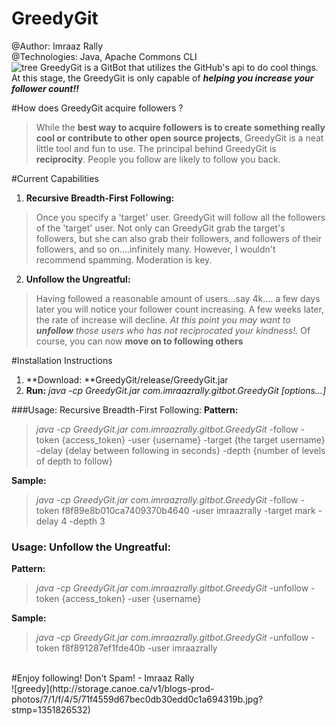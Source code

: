 # GreedyGit 

@Author: Imraaz Rally<br>
@Technologies: Java, Apache Commons CLI<br>
![tree](http://www.eps-egypt.com/images/structure-icon.gif)
GreedyGit is a GitBot that utilizes the GitHub's api to do cool things. 
At this stage, the GreedyGit is only capable of **_helping you increase your follower count!!_** 

#How does GreedyGit acquire followers ?
>While the **best way to acquire followers is to create something really cool or contribute to other open source projects**, GreedyGit is a neat little tool and fun to use. The principal behind GreedyGit is **reciprocity**. People you follow are likely to follow you back. 

#Current Capabilities

1. **Recursive Breadth-First Following:** 
>Once you specify a 'target' user. GreedyGit will follow all the followers of the 'target' user. Not only can GreedyGit grab the target's followers, but she can also grab their followers, and followers of their followers, and so on....infinitely many. However, I wouldn't recommend spamming. Moderation is key.

2. **Unfollow the Ungreatful:**
>Having followed a reasonable amount of users...say 4k.... a few days later you will notice your follower count increasing. A few weeks later, the rate of increase will decline. *At this point you may want to **unfollow** those users who has not reciprocated your kindness!.* Of course, you can now **move on to following others** 


#Installation Instructions
1. **Download: **GreedyGit/release/GreedyGit.jar
2. **Run:** *java -cp GreedyGit.jar com.imraazrally.gitbot.GreedyGit [options...]*

###Usage: Recursive Breadth-First Following:
**Pattern:** <br>
>*java -cp GreedyGit.jar com.imraazrally.gitbot.GreedyGit* -follow -token {access_token} -user {username} -target {the target username} -delay {delay between following in seconds} -depth {number of levels of depth to follow}


**Sample:**<br>
>*java -cp GreedyGit.jar com.imraazrally.gitbot.GreedyGit* -follow -token f8f89e8b010ca7409370b4640 -user imraazrally -target mark -delay 4 -depth 3



### Usage: Unfollow the Ungreatful:
**Pattern:** <br>
>*java -cp GreedyGit.jar com.imraazrally.gitbot.GreedyGit* -unfollow -token {access_token} -user {username} 

**Sample:**<br>
>*java -cp GreedyGit.jar com.imraazrally.gitbot.GreedyGit* -unfollow -token f8f891287ef1fde40b -user imraazrally

<br>
#Enjoy following! Don't Spam! - Imraaz Rally<br>
![greedy](http://storage.canoe.ca/v1/blogs-prod-photos/7/1/f/4/5/71f4559d67bec0db30edd0c1a694319b.jpg?stmp=1351826532)

